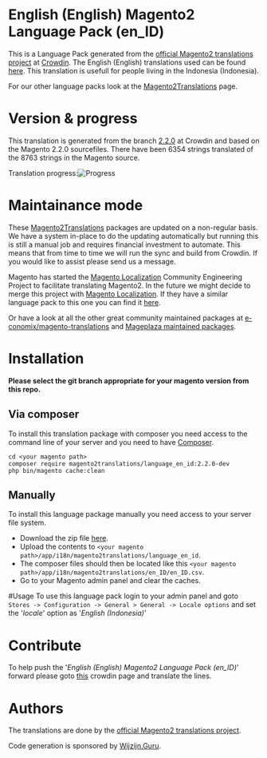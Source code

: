 # English (English) Magento2 Language Pack (en_ID)
This is a Language Pack generated from the [official Magento2 translations project](https://crowdin.com/project/magento-2) at [Crowdin](https://crowdin.com).
The English (English) translations used can be found [here](https://crowdin.com/project/magento-2/en-id).
This translation is usefull for people living in the Indonesia (Indonesia).

For our other language packs look at the [Magento2Translations](http://magento2translations.github.io/) page.

# Version & progress
This translation is generated from the branch [2.2.0](https://crowdin.com/project/magento-2/en-id#/2.2.0) at Crowdin and based on the Magento 2.2.0 sourcefiles.
There have been  6354 strings translated of the 8763 strings in the Magento source.

Translation progress:![Progress](http://progressed.io/bar/73)

# Maintainance mode
These [Magento2Translations](http://magento2translations.github.io/) packages are updated on a non-regular basis. We have a system in-place to do the updating automatically but running this is still a manual job and requires financial investment to automate.
This means that from time to time we will run the sync and build from Crowdin. If you would like to assist please send us a message.

Magento has started the [Magento Localization](https://github.com/magento-l10n) Community Engineering Project to facilitate translating Magento2.
In the future we might decide to merge this project with [Magento Localization](https://github.com/magento-l10n).
If they have a similar language pack to this one you can find it [here](https://github.com/magento-l10n/language-en_ID).

Or have a look at all the other great community maintained packages at [e-conomix/magento-translations](https://github.com/e-conomix/magento-translations) and [Mageplaza maintained packages](https://github.com/mageplaza?q=language).

# Installation
**Please select the git branch appropriate for your magento version from this repo.**
## Via composer
To install this translation package with composer you need access to the command line of your server and you need to have [Composer](https://getcomposer.org).
```
cd <your magento path>
composer require magento2translations/language_en_id:2.2.0-dev
php bin/magento cache:clean
```
## Manually
To install this language package manually you need access to your server file system.
* Download the zip file [here](https://github.com/Magento2Translations/language_en_id/archive/2.2.0.zip).
* Upload the contents to `<your magento path>/app/i18n/magento2translations/language_en_id`.
* The composer files should then be located like this `<your magento path>/app/i18n/magento2translations/en_ID/en_ID.csv`.
* Go to your Magento admin panel and clear the caches.

#Usage
To use this language pack login to your admin panel and goto `Stores -> Configuration -> General > General -> Locale options` and set the '*locale*' option as '*English (Indonesia)*'

# Contribute
To help push the '*English (English) Magento2 Language Pack (en_ID)*' forward please goto [this](https://crowdin.com/project/magento-2/en-id) crowdin page and translate the lines.

# Authors
The translations are done by the [official Magento2 translations project](https://crowdin.com/project/magento-2).

Code generation is sponsored by [Wijzijn.Guru](http://www.wijzijn.guru/).
